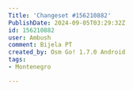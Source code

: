 ```yaml
---
Title: 'Changeset #156210882'
PublishDate: 2024-09-05T03:29:32Z
id: 156210882
user: Ambush
comment: Bijela PT
created_by: Osm Go! 1.7.0 Android
tags:
- Montenegro

---
```

